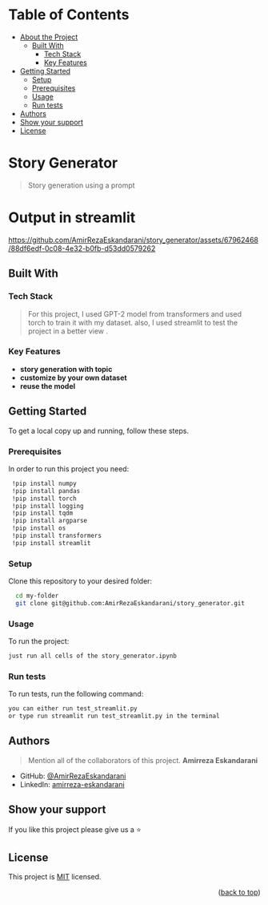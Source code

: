 <a name="readme-top"></a>

# Table of Contents

- [About the Project](#about-project)
  - [Built With](#built-with)
    - [Tech Stack](#tech-stack)
    - [Key Features](#key-features)
- [Getting Started](#getting-started)
  - [Setup](#setup)
  - [Prerequisites](#prerequisites)
  - [Usage](#usage)
  - [Run tests](#run-tests)
- [Authors](#authors)
- [Show your support](#support)
- [License](#license)

# Story Generator <a name="about-project"></a>
> Story generation using a prompt

# Output in streamlit
https://github.com/AmirRezaEskandarani/story_generator/assets/67962468/88df6edf-0c08-4e32-b0fb-d53dd0579262


## Built With <a name="built-with"></a>

### Tech Stack <a name="tech-stack"></a>

> For this project, I used GPT-2 model from transformers and used torch to train it with my dataset. also, I used streamlit to test the project in a better view  .

### Key Features <a name="key-features"></a>

- **story generation with topic**
- **customize by your own dataset**
- **reuse the model**

## Getting Started <a name="getting-started"></a>

To get a local copy up and running, follow these steps.

### Prerequisites

In order to run this project you need:

```sh
 !pip install numpy
 !pip install pandas
 !pip install torch
 !pip install logging
 !pip install tqdm
 !pip install argparse
 !pip install os
 !pip install transformers 
 !pip install streamlit
```

### Setup

Clone this repository to your desired folder:

```sh
  cd my-folder
  git clone git@github.com:AmirRezaEskandarani/story_generator.git
```

### Usage

To run the project:

```sh
just run all cells of the story_generator.ipynb
```

### Run tests

To run tests, run the following command:

```sh
you can either run test_streamlit.py
or type run streamlit run test_streamlit.py in the terminal
```

## Authors <a name="authors"></a>

> Mention all of the collaborators of this project.
**Amirreza Eskandarani**

- GitHub: [@AmirRezaEskandarani](https://github.com/AmirRezaEskandarani)
- LinkedIn: [amirreza-eskandarani](https://linkedin.com/in/amirreza-eskandarani/)


## Show your support <a name="support"></a>

If you like this project please give us a ⭐


## License <a name="license"></a>

This project is [MIT](./LICENSE) licensed.

<p align="right">(<a href="#readme-top">back to top</a>)</p>



